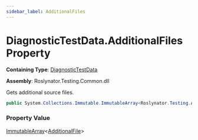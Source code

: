 ```yaml
---
sidebar_label: AdditionalFiles
---
```


# DiagnosticTestData\.AdditionalFiles Property

**Containing Type**: [DiagnosticTestData](../index.md)

**Assembly**: Roslynator\.Testing\.Common\.dll

  
Gets additional source files\.

```csharp
public System.Collections.Immutable.ImmutableArray<Roslynator.Testing.AdditionalFile> AdditionalFiles { get; }
```

### Property Value

[ImmutableArray](https://docs.microsoft.com/en-us/dotnet/api/system.collections.immutable.immutablearray-1)&lt;[AdditionalFile](../../AdditionalFile/index.md)&gt;

